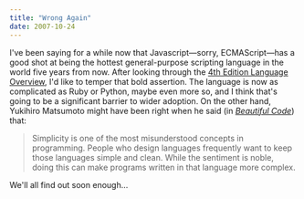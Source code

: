 ```yaml
---
title: "Wrong Again"
date: 2007-10-24
---
```

I've been saying for a while now that Javascript—sorry, ECMAScript—has a good shot at being the hottest general-purpose scripting language in the world five years from now.  After looking through the <a href="http://www.ecmascript.org/es4/spec/overview.pdf">4th Edition Language Overview</a>, I'd like to temper that bold assertion.  The language is now as complicated as Ruby or Python, maybe even more so, and I think that's going to be a significant barrier to wider adoption.  On the other hand, Yukihiro Matsumoto might have been right when he said (in <a href="http://beautifulcode.oreillynet.com/"><em>Beautiful Code</em></a>) that:
<blockquote>Simplicity is one of the most misunderstood concepts in programming.  People who design languages frequently want to keep those languages simple and clean.  While the sentiment is noble, doing this can make programs written in that language more complex.</blockquote>
We'll all find out soon enough…
